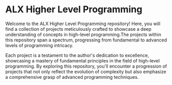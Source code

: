 # ALX Higher Level Programming
Welcome to the ALX Higher Level Programming repository! Here, you will find a collection of projects meticulously crafted to showcase a deep understanding of concepts in high-level programming.The projects within this repository span a spectrum, progressing from fundamental to advanced levels of programming intricacy.

Each project is a testament to the author's dedication to excellence, showcasing a mastery of fundamental principles in the field of high-level programming. By exploring this repository, you'll encounter a progression of projects that not only reflect the evolution of complexity but also emphasize a comprehensive grasp of advanced programming techniques.